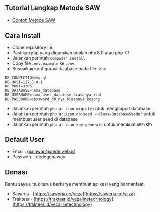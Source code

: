 ## Tutorial Lengkap Metode SAW

- [Contoh Metode SAW](https://veza.co.id/contoh-metode-saw/)

## Cara Install 

- Clone repository ini
- Pastikan php yang digunakan adalah php 8.0 atau php 7.3
- Jalankan perintah `composer install`
- Copy file `.env.example` ke `.env`
- Sesuaikan konfigurasi database pada file `.env`

```
DB_CONNECTION=mysql
DB_HOST=127.0.0.1
DB_PORT=3306
DB_DATABASE=nama_database
DB_USERNAME=nama_user_database_biasanya_root
DB_PASSWORD=password_db_nya_biasanya_kosong
```

- Jalankan perintah `php artisan migrate` untuk mengimport database
- Jalankan perintah `php artisan db:seed --class=DatabaseSeeder` untuk membuat user seed di database
- Jalankan perintah `php artisan key:generate` untuk membuat `APP:KEY`

## Default User
- Email : gunawan@dede.web.id
- Password : dedegunawan

## Donasi
Bantu saya untuk terus berkarya membuat aplikasi yang bermanfaat.

- Saweria - [https://saweria.co/veza](https://saweria.co/veza)
- Trakteer - [https://trakteer.id/vezalinetechnology](https://trakteer.id/vezalinetechnology)